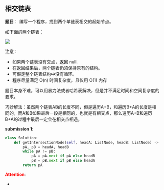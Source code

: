 ## 相交链表
**题目**：
编写一个程序，找到两个单链表相交的起始节点。

如下面的两个链表：

![](https://assets.leetcode-cn.com/aliyun-lc-upload/uploads/2018/12/14/160_statement.png)

注意：

- 如果两个链表没有交点，返回 null.
- 在返回结果后，两个链表仍须保持原有的结构。
- 可假定整个链表结构中没有循环。
- 程序尽量满足 O(n) 时间复杂度，且仅用 O(1) 内存

题目本身不难，可以用暴力法或者哈希表解决，但是并不满足时间和空间复杂度的要求。

巧妙解法：虽然两个链表AB的长度不同，但是遍历A+B，和遍历B+A的长度是相同的，而A和B如果最后一段是相同的，也就是有相交点，那么遍历A+B和遍历B+A的过程中最后一定会在相交点相遇。

**submission 1**:
```python
class Solution:
    def getIntersectionNode(self, headA: ListNode, headB: ListNode) -> ListNode:
        pA, pB = headA, headB
        while pA != pB:
            pA = pA.next if pA else headB
            pB = pB.next if pB else headA
        return pA
```


<font color="#FF0000">**Attention**</font>:

- 
